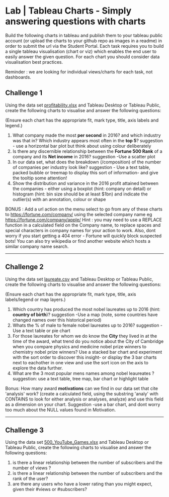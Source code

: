 # Lab | Tableau Charts - Simply answering questions with charts

Build the following charts in tableau and publish them to your tableau public account (or upload the charts to your github repo as images in a readme) in order to submit the url via the Student Portal. Each task requires you to build a single tableau visualisation (chart or viz) which enables the end user to easily answer the given question. For each chart you should consider data visualisation best practices. 

Reminder : we are looking for individual views/charts for each task, not dashboards. 

## Challenge 1 

Using the data set [profitability.xlsx](profitability.xlsx) 
and Tableau Desktop or Tableau Public, create the following charts to visualise and answer the following questions: 

(Ensure each chart has the appropriate fit, mark type, title, axis labels and legend.) 

1) What company made the most **per second** in 2016? and which industry was that in? Which industry appears most often in the **top 5**? suggestion - use a horizontal bar plot but think about using colour deliberately
2) Is there any discernible relationship between the **Fortune 500 Rank** of a company and its **Net income** in 2016? suggestion -Use a scatter plot
3) In our data set, what does the breakdown (/composition) of the number of companies per industry look like? suggestion - Use a text table, packed bubble or treemap to display this sort of information- and give the tooltip some attention!
4) Show the distribution and variance in the 2016 profit attained between the companies - either using a boxplot (hint: company on detail) or histogram (hint: bin size should be at least $1bn) and indicate the outlier(s) with an annotation, colour or shape

BONUS : Add a url action on the menu select to go from any of these charts to https://fortune.com/company/<Company> using the selected company name eg https://fortune.com/company/apple/ Hint : you may need to use a REPLACE function in a calculated field on the Company name, to replace spaces and special characters in company names for your action to work. Also, dont worry if you start getting a 404 error - Fortune will quickly block suspected bots! You can also try wikipedia or find another website which hosts a similar company name search. 
  
 -----------

## Challenge 2

Using the data set [laureate.csv](laureate.csv) 
and Tableau Desktop or Tableau Public, create the following charts to visualise and answer the following questions: 

(Ensure each chart has the appropriate fit, mark type, title, axis labels/legend or map layers.) 

1) Which country has produced the most nobel laureates up to 2016 (hint: **country of birth**)? suggestion -Use a map (note, some countries have changed names over this historical period)
2) Whats the % of male to female nobel laureates up to 2016? suggestion -Use a text table or pie chart
3) For those laureates for whom we do know the **City** they lived in at the time of the award, what trend do you notice about the City of Cambridge when you compare physics and medicine nobel prize winners to chemistry nobel prize winners? Use a stacked bar chart and experiment with the sort order to discover this insight- or display the 3 bar charts next to eachother in one view and use the sort icon on the axis to explore the data further.
4) What are the 3 most popular mens names among nobel leaureates ? suggestion: use a text table, tree map, bar chart or highlight table
  
Bonus: How many award **motivations** can we find in our data set that cite 'analysis' work? (create a calculated field, using the substring 'analy' with CONTAINS to look for either analysis or analyses, analyze) and use this field as a dimension on your chart. Suggestion -use a bar chart, and dont worry too much about the NULL values found in Motivation. 

------
  
 ## Challenge 3 
  
 Using the data set [500_YouTube_Games.xlsx](500_YouTube_Games.xlsx) and Tableau Desktop or Tableau Public, create the following charts to visualise and answer the following questions: 
  
 1) is there a linear relationship between the number of subscribers and the number of views ? 
 2) is there a linear relationship between the number of subscribers and the rank of the user? 
 3) are there any users who have a lower rating than you might expect, given their #views or #subscribers?
  
